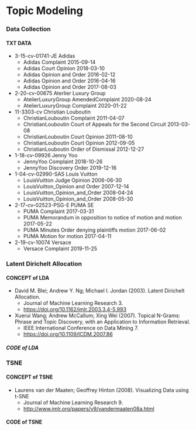 # Topic Modeling
### Data Collection
#### TXT DATA
* 3-15-cv-01741-JE Adidas
  + Adidas Complaint 2015-09-14 
  + Adidas Court Opinion 2018-03-10 
  + Adidas Opinion and Order 2016-02-12 
  + Adidas Opinion and Order 2016-04-16 
  + Adidas Opinion and Order 2017-08-03 
* 2-20-cv-00675 Aterlier Luxury Group
  + AtelierLuxuryGroup AmendedComplaint 2020-08-24 
  + AtelierLuxuryGroup Complaint 2020-01-22 
* 11-3303-cv Christian Louboutin
  + ChristianLouboutin Complaint 2011-04-07 
  + ChristianLouboutin Court of Appeals for the Second Circuit 2013-03-08 
  + ChristianLouboutin Court Opinion 2011-08-10 
  + ChristianLouboutin Court Opinion 2012-09-05 
  + ChristianLouboutin Order of Dismissal 2012-12-27 
* 1-18-cv-09926 Jenny Yoo
  + JennyYoo Complaint 2018-10-26 
  + JennyYoo Discovery Order 2019-12-16 
* 1-04-cv-02990-SAS Louis Vuitton
  + LouisVuitton Judge Opinion 2006-06-30 
  + LouisVuitton_Opinion and Order 2007-12-14 
  + LouisVuitton_Opinion_and_Order 2008-04-24 
  + LouisVuitton_Opinion_and_Order 2008-05-30 
* 2-17-cv-02523-PSG-E PUMA SE
  + PUMA Complaint 2017-03-31 
  + PUMA Memorandum in opposition to notice of motion and motion 2017-05-22 
  + PUMA Minutes Order denying plaintiffs motion 2017-06-02 
  + PUMA Motion for motion 2017-04-11 
* 2-19-cv-10074 Versace
  + Versace Complaint 2019-11-25



### Latent Dirichelt Allocation
#### CONCEPT of LDA
* David M. Blei; Andrew Y. Ng; Michael I. Jordan (2003). Latent Dirichelt Allocation. 
  + Journal of Machine Learning Research 3.
  + <https://doi.org/10.1162/jmlr.2003.3.4-5.993>
* Xuerui Wang; Andrew McCallum; Xing Wei (2007). Topical N-Grams: Phrase and Topic Discovery, with an Application to Information Retrieval. 
  + IEEE International Conference on Data Mining 7.
  + <https://doi.org/10.1109/ICDM.2007.86>
##### CODE of LDA



### TSNE
#### CONCEPT of TSNE
* Laurens van der Maaten; Geoffrey Hinton (2008). Visualizing Data using t-SNE
  + Journal of Machine Learning Research 9.
  + <http://www.jmlr.org/papers/v9/vandermaaten08a.html>
#### CODE of TSNE
